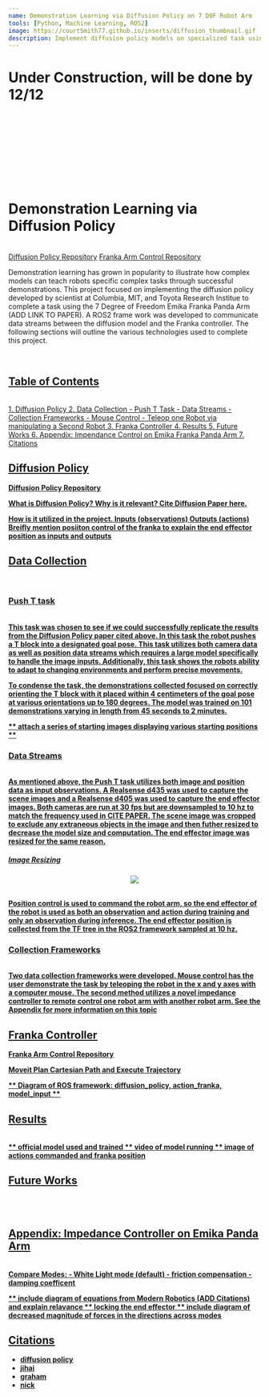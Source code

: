 ```yaml
---
name: Demonstration Learning via Diffusion Policy on 7 DOF Robot Arm
tools: [Python, Machine Learning, ROS2]
image: https://courtSmith77.github.io/inserts/diffusion_thumbnail.gif
description: Implement diffusion policy models on specialized task using a Franka Panda Arm.
---
```


# Under Construction, will be done by 12/12

<br>
<br>
<br>
<br>
<br>
<br>
<br>
<br>


# Demonstration Learning via Diffusion Policy
<br>
<!-- hyperlink to github -->
<a href="https://github.com/courtSmith77/diffusion_policy">Diffusion Policy Repository</a>
<a href="https://github.com/courtSmith77/FrankaTeleop">Franka Arm Control Repository</a>

Demonstration learning has grown in popularity to illustrate how complex models can teach robots specific complex tasks through successful demonstrations. This project focused on implementing the diffusion policy developed by scientist at Columbia, MIT, and Toyota Research Institue to complete a task using the 7 Degree of Freedom Emika Franka Panda Arm (ADD LINK TO PAPER). A ROS2 frame work was developed to communicate data streams between the diffusion model and the Franka controller. The following sections will outline the various technologies used to complete this project.

<br>


## <u>Table of Contents<u>
<br>
1. Diffusion Policy
2. Data Collection
    - Push T Task
    - Data Streams
    - Collection Frameworks
        - Mouse Control
        - Teleop one Robot via manipulating a Second Robot
3. Franka Controller
4. Results
5. Future Works
6. Appendix: Impendance Control on Emika Franka Panda Arm
7. Citations
<br>

## <b>Diffusion Policy<b>
<a href="https://github.com/courtSmith77/diffusion_policy">Diffusion Policy Repository</a>
<br>

What is Diffusion Policy?
Why is it relevant?
Cite Diffusion Paper here.

How is it utilized in the project.
Inputs (observations)
Outputs (actions)
Breifly mention posiiton control of the franka to explain the end effector position as inputs and outputs
<br>

## <b>Data Collection<b>
<br>

### <u>Push T task<u>
<br>
This task was chosen to see if we could successfully replicate the results from the Diffusion Policy paper cited above. In this task the robot pushes a T block into a designated goal pose. This task utilizes both camera data as well as position data streams which requires a large model specifically to handle the image inputs. Additionally, this task shows the robots ability to adapt to changing environments and perform precise movements.

To condense the task, the demonstrations collected focused on correctly orienting the T block with it placed within 4 centimeters of the goal pose at various orientations up to 180 degrees. The model was trained on 101 demonstrations varying in length from 45 seconds to 2 minutes.

** attach a series of starting images displaying various starting positions **
<br>

### <u>Data Streams<u>
<br>
As mentioned above, the Push T task utilizes both image and position data as input observations. A Realsense d435 was used to capture the scene images and a Realsense d405 was used to capture the end effector images. Both cameras are run at 30 fps but are downsampled to 10 hz to match the frequency used in CITE PAPER. The scene image was cropped to exclude any extraneous objects in the image and then futher resized to decrease the model size and computation. The end effector image was resized for the same reason.

##### Image Resizing
<center><img src="{{ site.url }}{{ site.baseurl }}/inserts/obs_data_image_resize.jpeg"/></center>
<br>

Position control is used to command the robot arm, so the end effector of the robot is used as both an observation and action during training and only an observation during inference. The end effector position is collected from the TF tree in the ROS2 framework sampled at 10 hz.
<br>

### <u>Collection Frameworks<u>
<br>
Two data collection frameworks were developed. Mouse control has the user demonstrate the task by teleoping the robot in the x and y axes with a computer mouse.
The second method utilizes a novel impedance controller to remote control one robot arm with another robot arm. See the Appendix for more information on this topic
<br>

## <b>Franka Controller<b>
<a href="https://github.com/courtSmith77/FrankaTeleop">Franka Arm Control Repository</a>
<br>

Moveit Plan Cartesian Path and Execute Trajectory

** Diagram of ROS framework: diffusion_policy, action_franka, model_input **
<br>

## <b>Results<b>

<br>
** official model used and trained
** video of model running
** image of actions commanded and franka position
<br>

## <b>Future Works<b>
<br>

<br>

## <b>Appendix: Impedance Controller on Emika Panda Arm<b>
<br>
Compare Modes:
- White Light mode (default)
- friction compensation
- damping coefficent

** include diagram of equations from Modern Robotics (ADD Citations) and explain relavance
** locking the end effector
** include diagram of decreased magnitude of forces in the directions across modes
<br>

## <b>Citations<b>
- diffusion policy
- jihai
- graham
- nick



